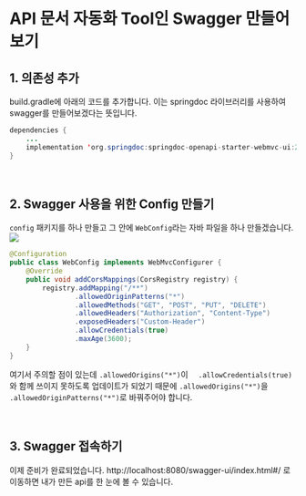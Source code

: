 # API 문서 자동화 Tool인 Swagger 만들어보기

## 1. 의존성 추가
build.gradle에 아래의 코드를 추가합니다.
이는 springdoc 라이브러리를 사용하여 swagger를 만들어보겠다는 뜻입니다.
```java
dependencies {
	...
	implementation 'org.springdoc:springdoc-openapi-starter-webmvc-ui:2.2.0'
}
```

<br>

## 2. Swagger 사용을 위한 Config 만들기
`config` 패키지를 하나 만들고 그 안에 `WebConfig`라는 자바 파일을 하나 만들겠습니다.<br>
![](https://velog.velcdn.com/images/1109_haeun/post/9044ad7a-794f-4748-b7f3-74603eabe134/image.png)

```java
@Configuration
public class WebConfig implements WebMvcConfigurer {
    @Override
    public void addCorsMappings(CorsRegistry registry) {
        registry.addMapping("/**")
                .allowedOriginPatterns("*")
                .allowedMethods("GET", "POST", "PUT", "DELETE")
                .allowedHeaders("Authorization", "Content-Type")
                .exposedHeaders("Custom-Header")
                .allowCredentials(true)
                .maxAge(3600);
    }
}
```
여기서 주의할 점이 있는데 `.allowedOrigins("*")`이 `  .allowCredentials(true)`와 함께 쓰이지 못하도록 업데이트가 되었기 때문에 `.allowedOrigins("*")`을 `.allowedOriginPatterns("*")`로 바꿔주어야 합니다.

<br>

## 3. Swagger 접속하기
이제 준비가 완료되었습니다.
http://localhost:8080/swagger-ui/index.html#/
로 이동하면 내가 만든 api를 한 눈에 볼 수 있습니다.